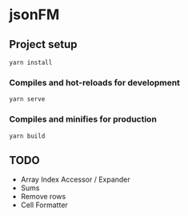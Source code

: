 # jsonFM

## Project setup
```
yarn install
```

### Compiles and hot-reloads for development
```
yarn serve
```

### Compiles and minifies for production
```
yarn build
```

## TODO

* Array Index Accessor / Expander
* Sums
* Remove rows
* Cell Formatter
